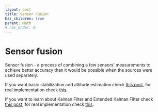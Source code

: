 ```yaml
---
layout: post
title: Sensor Fusion
has_children: true
parent: Math
# nav_order: 6
---
```


# Sensor fusion

Sensor fusion - a process of combining a few sensors' measurements to achieve better accuracy than it would be possible when the sources were used separately.

If you want basic stabilization and attitude estimation check [this post](./attitude_estim_theory),
for real implementation check [this](../../drone/sensor_fusion/attitude_estim_impl).

If you want to learn about Kalman Filter and Extended Kalman Filter check [this post](./altitude_estim_theory),
for real implementation check [this](../../drone/sensor_fusion/altitude_estim_impl).
